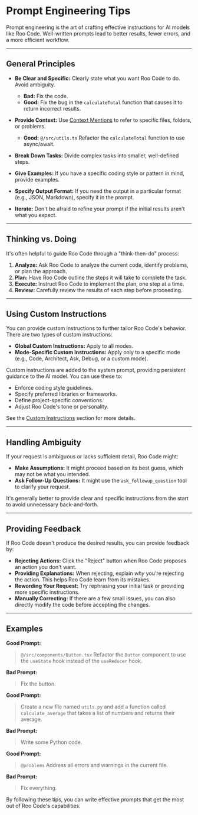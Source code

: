 # Prompt Engineering Tips

Prompt engineering is the art of crafting effective instructions for AI models like Roo Code.  Well-written prompts lead to better results, fewer errors, and a more efficient workflow.

---

## General Principles

*   **Be Clear and Specific:** Clearly state what you want Roo Code to do. Avoid ambiguity.
    *   **Bad:** Fix the code.
    *   **Good:** Fix the bug in the `calculateTotal` function that causes it to return incorrect results.

*   **Provide Context:** Use [Context Mentions](/basic-usage/context-mentions) to refer to specific files, folders, or problems.
    *   **Good:** `@/src/utils.ts` Refactor the `calculateTotal` function to use async/await.

*   **Break Down Tasks:** Divide complex tasks into smaller, well-defined steps.

*   **Give Examples:** If you have a specific coding style or pattern in mind, provide examples.

*   **Specify Output Format:** If you need the output in a particular format (e.g., JSON, Markdown), specify it in the prompt.

*   **Iterate:** Don't be afraid to refine your prompt if the initial results aren't what you expect.

---

## Thinking vs. Doing

It's often helpful to guide Roo Code through a "think-then-do" process:

1.  **Analyze:** Ask Roo Code to analyze the current code, identify problems, or plan the approach.
2.  **Plan:**  Have Roo Code outline the steps it will take to complete the task.
3.  **Execute:**  Instruct Roo Code to implement the plan, one step at a time.
4.  **Review:**  Carefully review the results of each step before proceeding.

---

## Using Custom Instructions

You can provide custom instructions to further tailor Roo Code's behavior. There are two types of custom instructions:

*   **Global Custom Instructions:** Apply to all modes.
*   **Mode-Specific Custom Instructions:** Apply only to a specific mode (e.g., Code, Architect, Ask, Debug, or a custom mode).

Custom instructions are added to the system prompt, providing persistent guidance to the AI model. You can use these to:

*   Enforce coding style guidelines.
*   Specify preferred libraries or frameworks.
*   Define project-specific conventions.
*   Adjust Roo Code's tone or personality.

See the [Custom Instructions](/features/custom-instructions) section for more details.

---

## Handling Ambiguity

If your request is ambiguous or lacks sufficient detail, Roo Code might:

*   **Make Assumptions:**  It might proceed based on its best guess, which may not be what you intended.
*   **Ask Follow-Up Questions:** It might use the `ask_followup_question` tool to clarify your request.

It's generally better to provide clear and specific instructions from the start to avoid unnecessary back-and-forth.

---

## Providing Feedback

If Roo Code doesn't produce the desired results, you can provide feedback by:

*   **Rejecting Actions:** Click the "Reject" button when Roo Code proposes an action you don't want.
*   **Providing Explanations:** When rejecting, explain *why* you're rejecting the action.  This helps Roo Code learn from its mistakes.
*   **Rewording Your Request:** Try rephrasing your initial task or providing more specific instructions.
*   **Manually Correcting:** If there are a few small issues, you can also directly modify the code before accepting the changes.

---

## Examples

**Good Prompt:**

> `@/src/components/Button.tsx` Refactor the `Button` component to use the `useState` hook instead of the `useReducer` hook.

**Bad Prompt:**

> Fix the button.

**Good Prompt:**

> Create a new file named `utils.py` and add a function called `calculate_average` that takes a list of numbers and returns their average.

**Bad Prompt:**

> Write some Python code.

**Good Prompt:**

> `@problems` Address all errors and warnings in the current file.

**Bad Prompt:**

> Fix everything.

By following these tips, you can write effective prompts that get the most out of Roo Code's capabilities.
